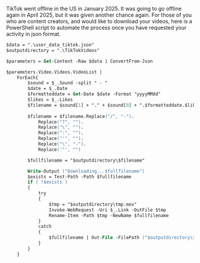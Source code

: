 ﻿---
layout: post
author: Shane Skiles
tags: [tiktok, video, download]
---

TikTok went offline in the US in January 2025. It was going to go offline again 
in April 2025, but it was given another chance again. For those of you who are 
content creators, and would like to download your videos, here is a PowerShell 
script to automate the process once you have requested your activity in json format.

```ps
$data = ".\user_data_tiktok.json"
$outputdirectory = ".\TikTokVideos"

$parameters = Get-Content -Raw $data | ConvertFrom-Json

$parameters.Video.Videos.VideoList |
    ForEach{
        $sound = $_.Sound -split " - "
        $date = $_.Date
        $formatteddate = Get-Date $date -Format "yyyyMMdd"
        $likes = $_.Likes
        $filename = $sound[1] + "." + $sound[0] + ".$formatteddate.$likes.mov"
        
        $filename = $filename.Replace("/", "-").
            Replace("?", "").
            Replace("\", "").
            Replace(":", "").
            Replace("'", "").
            Replace("\", "-").
            Replace('"', "")

        $fullfilename = "$outputdirectory\$filename"

        Write-Output ("Downloading...$fullfilename")
        $exists = Test-Path -Path $fullfilename
        if ( !$exists ) 
        {
            try
            {
                $tmp = "$outputdirectory\tmp.mov"
                Invoke-WebRequest -Uri $_.Link -OutFile $tmp
                Rename-Item -Path $tmp -NewName $fullfilename
            }
            catch
            { 
                $fullfilename | Out-File -FilePath ("$outputdirectory\$formatteddate.$likes.txt")
            }
        }
    }
```